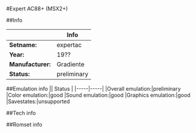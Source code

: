 #Expert AC88+ (MSX2+)

##Info

||Info|
|-----|-----|
|**Setname:**|expertac
|**Year:**|19??
|**Manufacturer:**|Gradiente
|**Status:**|preliminary

##Emulation info
|| Status |
|-----|-----|
|Overall emulation:|preliminary
|Color emulation:|good
|Sound emulation:|good
|Graphics emulation:|good
|Savestates:|unsupported

##Tech info

##Romset info

<!--- START OF EDITED COMMENT DO NOT TOUCH TEXT ABOVE-->
